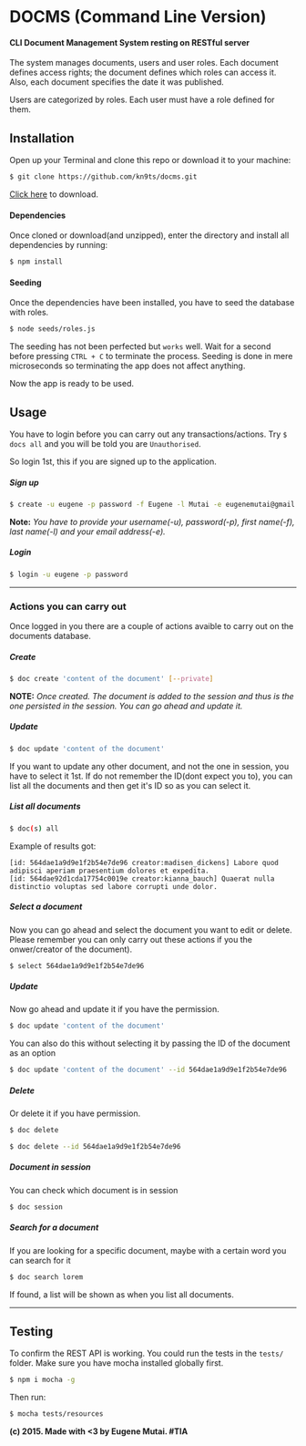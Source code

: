 # DOCMS (Command Line Version)
#### CLI Document Management System resting on RESTful server

The system manages documents, users and user roles. Each document defines access rights; the document defines which roles can access it. Also, each document specifies the date it was published.

Users are categorized by roles. Each user must have a role defined for them.

## Installation
Open up your Terminal and clone this repo or download it to your machine:
```bash
$ git clone https://github.com/kn9ts/docms.git
```

[Click here](https://github.com/kn9ts/docms/archive/master.zip) to download.

#### Dependencies
Once cloned or download(and unzipped), enter the directory and install all dependencies by running:

```bash
$ npm install
```

#### Seeding
Once the dependencies have been installed, you have to seed the database with roles.

```bash
$ node seeds/roles.js
```

The seeding has not been perfected but `works` well. Wait for a second before pressing `CTRL + C` to terminate the process. Seeding is done in mere microseconds so terminating the app does not affect anything.

Now the app is ready to be used.

## Usage

You have to login before you can carry out any transactions/actions. Try `$ docs all` and you will be told you are `Unauthorised`.

So login 1st, this if you are signed up to the application.

##### Sign up
```bash
$ create -u eugene -p password -f Eugene -l Mutai -e eugenemutai@gmail.com
```
__Note:__ _You have to provide your username(-u), password(-p), first name(-f), last name(-l) and your email address(-e)._

##### Login
```bash
$ login -u eugene -p password
```

---

### Actions you can carry out
Once logged in you there are a couple of actions avaible to carry out on the documents database.

##### Create
```bash
$ doc create 'content of the document' [--private]
```
__NOTE:__ *Once created. The document is added to the session and thus is the one persisted in the session. You can go ahead and update it.*

##### Update
```bash
$ doc update 'content of the document'
```

If you want to update any other document, and not the one in session, you have to select it 1st. If do not remember the ID(dont expect you to), you can list all the documents and then get it's ID so as you can select it.

##### List all documents
```bash
$ doc(s) all
```

Example of results got: 
```
[id: 564dae1a9d9e1f2b54e7de96 creator:madisen_dickens] Labore quod adipisci aperiam praesentium dolores et expedita.
[id: 564dae92d1cda17754c0019e creator:kianna_bauch] Quaerat nulla distinctio voluptas sed labore corrupti unde dolor.
```

##### Select a document
Now you can go ahead and select the document you want to edit or delete. Please remember you can only carry out these actions if you the onwer/creator of the document).

```bash
$ select 564dae1a9d9e1f2b54e7de96
```

##### Update
Now go ahead and update it if you have the permission.

```bash
$ doc update 'content of the document'
```

You can also do this without selecting it by passing the ID of the document as an option
```bash
$ doc update 'content of the document' --id 564dae1a9d9e1f2b54e7de96
```

##### Delete
Or delete it if you have permission.

```bash
$ doc delete
```

```bash
$ doc delete --id 564dae1a9d9e1f2b54e7de96
```

##### Document in session
You can check which document is in session
```bash
$ doc session
```

##### Search for a document
If you are looking for a specific document, maybe with a certain word you can search for it

```bash
$ doc search lorem
```

If found, a list will be shown as when you list all documents.

---

## Testing
To confirm the REST API is working. You could run the tests in the `tests/` folder. Make sure you have mocha installed globally first.

```bash
$ npm i mocha -g
```

Then run:

```bash
$ mocha tests/resources
```

__(c) 2015. Made with <3 by Eugene Mutai. #TIA__

